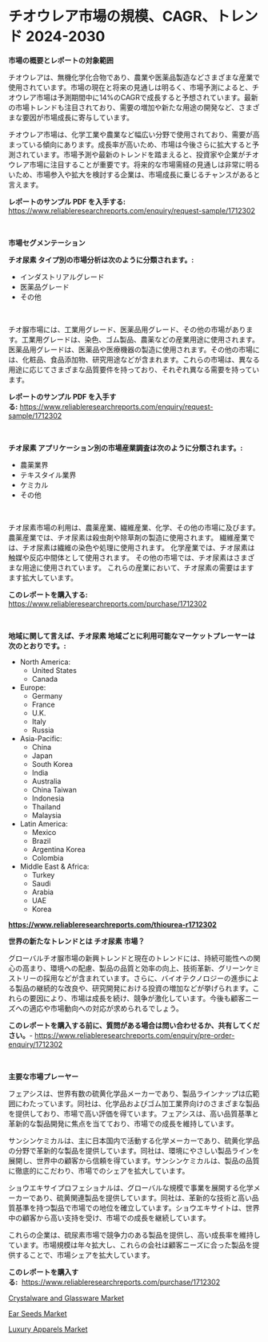 <p><h1>チオウレア市場の規模、CAGR、トレンド 2024-2030</h1></p><p><strong>市場の概要とレポートの対象範囲</strong></p>
<p><p>チオウレアは、無機化学化合物であり、農業や医薬品製造などさまざまな産業で使用されています。市場の現在と将来の見通しは明るく、市場予測によると、チオウレア市場は予測期間中に14%のCAGRで成長すると予想されています。最新の市場トレンドも注目されており、需要の増加や新たな用途の開発など、さまざまな要因が市場成長に寄与しています。</p><p>チオウレア市場は、化学工業や農業など幅広い分野で使用されており、需要が高まっている傾向にあります。成長率が高いため、市場は今後さらに拡大すると予測されています。市場予測や最新のトレンドを踏まえると、投資家や企業がチオウレア市場に注目することが重要です。将来的な市場需経の見通しは非常に明るいため、市場参入や拡大を検討する企業は、市場成長に乗じるチャンスがあると言えます。</p></p>
<p><strong>レポートのサンプル PDF を入手する:</strong> <a href="https://www.reliableresearchreports.com/enquiry/request-sample/1712302">https://www.reliableresearchreports.com/enquiry/request-sample/1712302</a></p>
<p>&nbsp;</p>
<p><strong>市場セグメンテーション</strong></p>
<p><strong>チオ尿素 タイプ別の市場分析は次のように分類されます。:</strong></p>
<p><ul><li>インダストリアルグレード</li><li>医薬品グレード</li><li>その他</li></ul></p>
<p>&nbsp;</p>
<p><p>チオ脲市場には、工業用グレード、医薬品用グレード、その他の市場があります。工業用グレードは、染色、ゴム製品、農薬などの産業用途に使用されます。医薬品用グレードは、医薬品や医療機器の製造に使用されます。その他の市場には、化粧品、食品添加物、研究用途などが含まれます。これらの市場は、異なる用途に応じてさまざまな品質要件を持っており、それぞれ異なる需要を持っています。</p></p>
<p><strong>レポートのサンプル PDF を入手する:</strong>&nbsp;<a href="https://www.reliableresearchreports.com/enquiry/request-sample/1712302">https://www.reliableresearchreports.com/enquiry/request-sample/1712302</a></p>
<p>&nbsp;</p>
<p><strong> チオ尿素 アプリケーション別の市場産業調査は次のように分類されます。:</strong></p>
<p><ul><li>農薬業界</li><li>テキスタイル業界</li><li>ケミカル</li><li>その他</li></ul></p>
<p>&nbsp;</p>
<p><p>チオ尿素市場の利用は、農薬産業、繊維産業、化学、その他の市場に及びます。 農薬産業では、チオ尿素は殺虫剤や除草剤の製造に使用されます。 繊維産業では、チオ尿素は繊維の染色や処理に使用されます。 化学産業では、チオ尿素は触媒や反応中間体として使用されます。 その他の市場では、チオ尿素はさまざまな用途に使用されています。 これらの産業において、チオ尿素の需要はますます拡大しています。</p></p>
<p><strong>このレポートを購入する:</strong>&nbsp; <a href="https://www.reliableresearchreports.com/purchase/1712302">https://www.reliableresearchreports.com/purchase/1712302</a></p>
<p>&nbsp;</p>
<p><strong>地域に関して言えば、チオ尿素 地域ごとに利用可能なマーケットプレーヤーは次のとおりです。:</strong></p>
<p><ul>
    <li>
        North America:
        <ul>
            <li>United States</li>
            <li>Canada</li>
        </ul>
    </li>
    <li>
        Europe:
        <ul>
            <li>Germany</li>
            <li>France</li>
            <li>U.K.</li>
            <li>Italy</li>
            <li>Russia</li>
        </ul>
    </li>
    <li>
        Asia-Pacific:
        <ul>
            <li>China</li>
            <li>Japan</li>
            <li>South Korea</li>
            <li>India</li>
            <li>Australia</li>
            <li>China Taiwan</li>
            <li>Indonesia</li>
            <li>Thailand</li>
            <li>Malaysia</li>
        </ul>
    </li>
    <li>
        Latin America:
        <ul>
            <li>Mexico</li>
            <li>Brazil</li>
            <li>Argentina Korea</li>
            <li>Colombia</li>
        </ul>
    </li>
    <li>
        Middle East & Africa:
        <ul>
            <li>Turkey</li>
            <li>Saudi</li>
            <li>Arabia</li>
            <li>UAE</li>
            <li>Korea</li>
        </ul>
    </li>
    </ul></p>
<p><strong><a href="https://www.reliableresearchreports.com/thiourea-r1712302">https://www.reliableresearchreports.com/thiourea-r1712302</a></strong>&nbsp;</p>
<p><strong>世界の新たなトレンドとは チオ尿素 市場？</strong></p>
<p><p>グローバルチオ脲市場の新興トレンドと現在のトレンドには、持続可能性への関心の高まり、環境への配慮、製品の品質と効率の向上、技術革新、グリーンケミストリーの採用などが含まれています。さらに、バイオテクノロジーの進歩による製品の継続的な改良や、研究開発における投資の増加などが挙げられます。これらの要因により、市場は成長を続け、競争が激化しています。今後も顧客ニーズへの適応や市場動向への対応が求められるでしょう。</p></p>
<p><strong>このレポートを購入する前に、質問がある場合は問い合わせるか、共有してください。</strong>- <a href="https://www.reliableresearchreports.com/enquiry/pre-order-enquiry/1712302">https://www.reliableresearchreports.com/enquiry/pre-order-enquiry/1712302</a></p>
<p>&nbsp;</p>
<p><strong>主要な市場プレーヤー</strong></p>
<p><p>フェアシスは、世界有数の硫黄化学品メーカーであり、製品ラインナップは広範囲にわたっています。同社は、化学品およびゴム加工業界向けのさまざまな製品を提供しており、市場で高い評価を得ています。フェアシスは、高い品質基準と革新的な製品開発に焦点を当てており、市場での成長を維持しています。</p><p>サンシンケミカルは、主に日本国内で活動する化学メーカーであり、硫黄化学品の分野で革新的な製品を提供しています。同社は、環境にやさしい製品ラインを展開し、世界中の顧客から信頼を得ています。サンシンケミカルは、製品の品質に徹底的にこだわり、市場でのシェアを拡大しています。</p><p>ショウエキサイプロフェショナルは、グローバルな規模で事業を展開する化学メーカーであり、硫黄関連製品を提供しています。同社は、革新的な技術と高い品質基準を持つ製品で市場での地位を確立しています。ショウエキサイトは、世界中の顧客から高い支持を受け、市場での成長を継続しています。</p><p>これらの企業は、硫尿素市場で競争力のある製品を提供し、高い成長率を維持しています。市場規模は年々拡大し、これらの会社は顧客ニーズに合った製品を提供することで、市場シェアを拡大しています。</p></p>
<p><strong>このレポートを購入する:</strong>&nbsp;&nbsp;<a href="https://www.reliableresearchreports.com/purchase/1712302">https://www.reliableresearchreports.com/purchase/1712302</a></p>
<p><p><a href="https://www.linkedin.com/pulse/crystalware-glassware-market-share-evolution-growth-trends-zveue?trackingId=b6jmaZV%2BbhKROwKiHmzqbg%3D%3D">Crystalware and Glassware Market</a></p><p><a href="https://www.linkedin.com/pulse/decoding-ear-seeds-market-metrics-share-trends-growth-patterns-ofire?trackingId=gqZcJqzEkardrNN5YG7g%2Fg%3D%3D">Ear Seeds Market</a></p><p><a href="https://www.linkedin.com/pulse/luxury-apparels-market-size-trends-complete-industry-overview-ev1he?trackingId=WrBWvwpmhY2los%2B8e8oYpQ%3D%3D">Luxury Apparels Market</a></p></p>